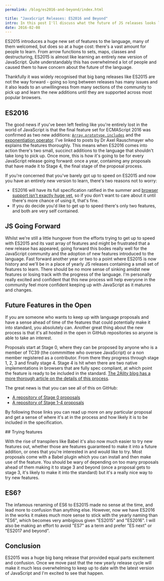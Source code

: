 ```yaml
---
permalink: /blog/es2016-and-beyond/index.html

title: "JavaScript Releases: ES2016 and Beyond"
intro: In this post I'll discuss what the future of JS releases looks like from an end user's point of view.
date: 2016-02-08
---
```


ES2015 introduces a huge new set of features to the language, many of them welcomed, but does so at a huge cost: there's a vast amount for people to learn. From arrow functions to sets, maps, classes and destructuring, ES2015 is almost like learning an entirely new version of JavaScript. Quite understandably this has overwhelmed a lot of people and caused them to have concern about the future of the language.

Thankfully it was widely recognised that big bang releases like ES2015 are not the way forward - going so long between releases has many issues and it also leads to an unwillingness from many sections of the community to pick up and learn the new additions until they are supported across most popular browsers.

## ES2016

The good news if you've been left feeling like you're entirely lost in the world of JavaScript is that the final feature set for ECMAScript 2016 was confirmed as two new additions: [`Array.prototype.includes`](http://www.2ality.com/2016/02/array-prototype-includes.html) and the [exponentiation operator](http://www.2ality.com/2016/02/exponentiation-operator.html). I've linked to posts by Dr Axel Rauschmayer who explains the features thoroughly. This means when ES2016 comes into action there's two small, succinct additions to the language that shouldn't take long to pick up. Once more, this is how it's going to be for every JavaScript release going forward: once a year, containing any proposals that have made it to Stage 4, the final stage of the proposal process.

If you're concerned that you've barely got up to speed on ES2015 and now you have an entirely new version to learn, there's two reasons not to worry:

* ES2016 will have its full specification ratified in the summer and [browser support isn't exactly huge yet](http://kangax.github.io/compat-table/esnext/), so if you don't want to care about it until there's more chance of using it, that's fine.
* If you do decide you'd like to get up to speed there's only two features, and both are very self contained.

## JS Going Forward

Whilst we're still a little hungover from the efforts trying to get up to speed with ES2015 and its vast array of features and might be frustrated that a new release has appeared, going forward this bodes really well for the JavaScript community and the adoption of new features introduced to the language. Fast forward another year or two to a point where ES2015 is now history and we'll be in a place of yearly JS releases containing a small set of features to learn. There should be no more sense of sinking amidst new features or losing track with the progress of the language. I'm personally really excited and confident that this new process will help everyone in the community feel more confident keeping up with JavaScript as it matures and changes.

## Future Features in the Open

If you are someone who wants to keep up with language proposals and have a sense ahead of time of the features that could potentially make it into standard, you absolutely can. Another great thing about the new process is that it's all hosted in the open in GitHub repositories so anyone is able to take an interest.

Proposals start at Stage 0, where they can be proposed by anyone who is a member of TC39 (the commmittee who oversee JavaScript) or a non member registered as a contributor. From there they progress through stage 1, 2, 3 and finally stage 4. Stage 4 is hit when there are two native implementations in browsers that are fully spec compliant, at which point the feature is ready to be included in the standard. [The 2Ality blog has a more thorough article on the details of this process](http://www.2ality.com/2015/11/tc39-process.html).

The great news is that you can see all of this on GitHub:

* [A repository of Stage 0 proposals](https://github.com/tc39/ecma262/blob/master/stage0.md)
* [A repository of Stage 1-4 proposals](https://github.com/tc39/ecma262/blob/master/README.md)

By following those links you can read up more on any particular proposal and get a sense of where it's at in the process and how likely it is to be included in the specification.

## Trying features

With the rise of transpilers like Babel it's also now much easier to try new features out, whether those are features guaranteed to make it into a future addition, or ones that you're interested in and would like to try. Most proposals come with a Babel plugin which you can install and then make use of the feature. You should be wary of depending on too many proposals ahead of them making it to stage 3 and beyond (once a proposal gets to stage 3, it's likely to make it into the standard) but it's a really nice way to try new features.

## ES6?

The infamous renaming of ES6 to ES2015 made no sense at the time, and lead more to confusion than anything else. However, now we have ES2016 in the works it makes much more sense to stick with the yearly naming than "ES6", which becomes very ambigious given "ES2015" and "ES2016". I will also be making an effort to avoid "ES7" as a term and prefer "ES next" or "ES2017 and beyond".

## Conclusion

ES2015 was a huge big bang release that provided equal parts excitement and confusion. Once we move past that the new yearly release cycle will make it much less overwhelming to keep up to date with the latest version of JavaScript and I'm excited to see that happen.
